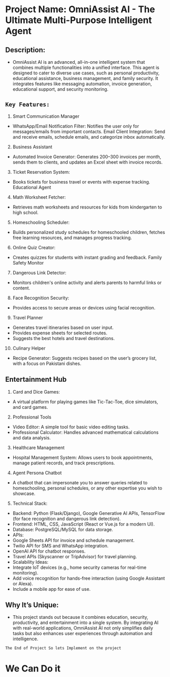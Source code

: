 # Project Name: OmniAssist AI - The Ultimate Multi-Purpose Intelligent Agent
## Description:
* OmniAssist AI is an advanced, all-in-one intelligent system that combines multiple functionalities into a unified interface. This agent is designed to cater to diverse use cases, such as personal productivity, educational assistance, business management, and family security. It integrates features like messaging automation, invoice generation, educational support, and security monitoring.

## `Key Features:`
1. Smart Communication Manager

* WhatsApp/Email Notification Filter: Notifies the user only for messages/emails from important contacts.
Email Client Integration: Send and receive emails, schedule emails, and categorize inbox automatically.
2. Business Assistant

* Automated Invoice Generator: Generates 200–300 invoices per month, sends them to clients, and updates an Excel sheet with invoice records.
3. Ticket Reservation System:
* Books tickets for business travel or events with expense tracking.
Educational Agent

4. Math Worksheet Fetcher: 
* Retrieves math worksheets and resources for kids from kindergarten to high school.
5. Homeschooling Scheduler: 
* Builds personalized study schedules for homeschooled children, fetches free learning resources, and manages progress tracking.
6. Online Quiz Creator: 
* Creates quizzes for students with instant grading and feedback.
Family Safety Monitor

7. Dangerous Link Detector: 
* Monitors children's online activity and alerts parents to harmful links or content.
8. Face Recognition Security: 
* Provides access to secure areas or devices using facial recognition.
9. Travel Planner

* Generates travel itineraries based on user input.
* Provides expense sheets for selected routes.
* Suggests the best hotels and travel destinations.
10. Culinary Helper

* Recipe Generator: Suggests recipes based on the user’s grocery list, with a focus on Pakistani dishes.
## Entertainment Hub

1. Card and Dice Games: 
* A virtual platform for playing games like Tic-Tac-Toe, dice simulators, and card games.
2. Professional Tools

* Video Editor: A simple tool for basic video editing tasks.
* Professional Calculator: Handles advanced mathematical calculations and data analysis.
3. Healthcare Management

* Hospital Management System: Allows users to book appointments, manage patient records, and track prescriptions.
4. Agent Persona Chatbot

* A chatbot that can impersonate you to answer queries related to homeschooling, personal schedules, or any other expertise you wish to showcase.
5. Technical Stack:
* Backend: Python (Flask/Django), Google Generative AI APIs, TensorFlow (for face recognition and dangerous link detection).
* Frontend: HTML, CSS, JavaScript (React or Vue.js for a modern UI).
* Database: PostgreSQL/MySQL for data storage.
* APIs:
* Google Sheets API for invoice and schedule management.
* Twilio API for SMS and WhatsApp integration.
* OpenAI API for chatbot responses.
* Travel APIs (Skyscanner or TripAdvisor) for travel planning.
* Scalability Ideas:
* Integrate IoT devices (e.g., home security cameras for real-time monitoring).
* Add voice recognition for hands-free interaction (using Google Assistant or Alexa).
* Include a mobile app for ease of use.
## Why It’s Unique:
* This project stands out because it combines education, security, productivity, and entertainment into a single system. By integrating AI with real-world applications, OmniAssist AI not only simplifies daily tasks but also enhances user experiences through automation and intelligence.

`The End of Project So lets Implement on the project`
# We Can Do it